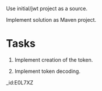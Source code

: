 Use initial/jwt project as a source.

Implement solution as Maven project.

Tasks
=====

1) Implement creation of the token.

2) Implement token decoding.

_id:E0L7XZ